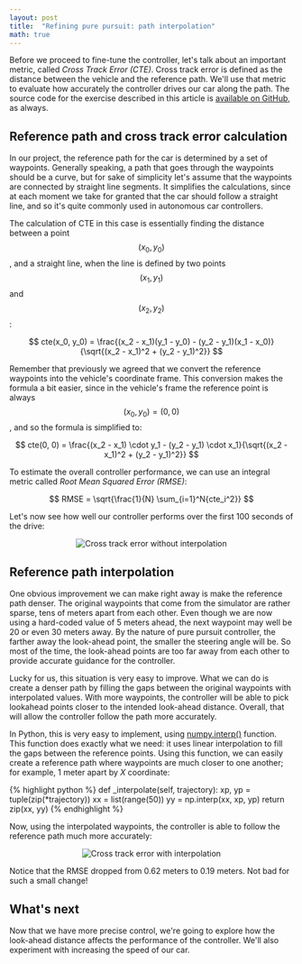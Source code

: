 ```yaml
---
layout: post
title:  "Refining pure pursuit: path interpolation"
math: true
---
```

Before we proceed to fine-tune the controller, let's talk about an important metric, called *Cross Track Error (CTE)*. Cross track error is defined as the distance between the vehicle and the reference path. We'll use that metric to evaluate how accurately the controller drives our car along the path. The source code for the exercise described in this article is [available on GitHub][github-link], as always. 

## Reference path and cross track error calculation

In our project, the reference path for the car is determined by a set of waypoints. Generally speaking, a path that goes through the waypoints should be a curve, but for sake of simplicity let's assume that the waypoints are connected by straight line segments. It simplifies the calculations, since at each moment we take for granted that the car should follow a straight line, and so it's quite commonly used in autonomous car controllers. 

The calculation of CTE in this case is essentially finding the distance between a point $$(x_0, y_0)$$, and a straight line, when the line is defined by two points $$(x_1, y_1)$$ and $$(x_2, y_2)$$: 

$$
cte(x_0, y_0) = \frac{(x_2 - x_1)(y_1 - y_0) - (y_2 - y_1)(x_1 - x_0)}{\sqrt{(x_2 - x_1)^2 + (y_2 - y_1)^2}}
$$

Remember that previously we agreed that we convert the reference waypoints into the vehicle's coordinate frame. This conversion makes the formula a bit easier, since in the vehicle's frame the reference point is always $$(x_0, y_0) = (0, 0)$$, and so the formula is simplified to: 

$$
cte(0, 0) = \frac{(x_2 - x_1) \cdot y_1  - (y_2 - y_1) \cdot x_1}{\sqrt{(x_2 - x_1)^2 + (y_2 - y_1)^2}}
$$

To estimate the overall controller performance, we can use an integral metric called *Root Mean Squared Error (RMSE)*:

$$
RMSE = \sqrt{\frac{1}{N} \sum_{i=1}^N{cte_i^2}}
$$

Let's now see how well our controller performs over the first 100 seconds of the drive:

<p  style="text-align: center;">
    <img src="{{ site.baseurl }}{% link images/cte-graph-no-interp.png %}" alt="Cross track error without interpolation">
</p>

## Reference path interpolation

One obvious improvement we can make right away is make the reference path denser. The original waypoints that come from the simulator are rather sparse, tens of meters apart from each other. Even though we are now using a hard-coded value of 5 meters ahead, the next waypoint may well be 20 or even 30 meters away. By the nature of pure pursuit controller, the farther away the look-ahead point, the smaller the steering angle will be. So most of the time, the look-ahead points are too far away from each other to provide accurate guidance for the controller.  

Lucky for us, this situation is very easy to improve. What we can do is create a denser path by filling the gaps between the original waypoints with interpolated values. With more waypoints, the controller will be able to pick lookahead points  closer to the intended look-ahead distance. Overall, that will allow the controller follow the path more accurately. 

In Python, this is very easy to implement, using [numpy.interp()][interp-doc] function. This function does exactly what we need: it uses linear interpolation to fill the gaps between the reference points. Using this function, we can easily create a reference path where waypoints are much closer to one another; for example, 1 meter apart by *X* coordinate: 

{% highlight python %}
def _interpolate(self, trajectory):
    xp, yp = tuple(zip(*trajectory))
    xx = list(range(50))
    yy = np.interp(xx, xp, yp)
    return zip(xx, yy)
{% endhighlight %}

Now, using the interpolated waypoints, the controller is able to follow the reference path much more accurately: 

<p  style="text-align: center;">
    <img src="{{ site.baseurl }}{% link images/cte-graph-with-interp.png %}" alt="Cross track error with interpolation">
</p>

Notice that the RMSE dropped from 0.62 meters to 0.19 meters. Not bad for such a small change!

## What's next

Now that we have more precise control, we're going to explore how the look-ahead distance affects the performance of the controller. We'll also experiment with increasing the speed of our car. 

[github-link]: https://github.com/tindandelion/driving-carla/blob/0.0.7/udacity_simulator.ipynb
[interp-doc]: https://numpy.org/doc/stable/reference/generated/numpy.interp.html

